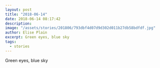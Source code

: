 ```yaml
---
layout: post
title: "2018-06-14"
date: 2018-06-14 08:17:42
description: 
image: "/assets/stories/201806/793dbf4d07d9d302d011b27db58bdfdf.jpg"
author: Elise Plain
excerpt: Green eyes, blue sky
tags: 
  - stories
---
```


Green eyes, blue sky
<p></p>
